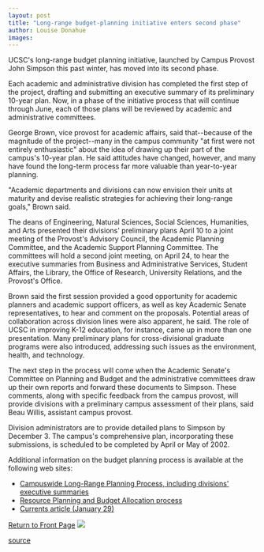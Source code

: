 ```yaml
---
layout: post
title: "Long-range budget-planning initiative enters second phase"
author: Louise Donahue
images:
---
```


UCSC's long-range budget planning initiative, launched by Campus Provost John Simpson this past winter, has moved into its second phase.  
  
Each academic and administrative division has completed the first step of the project, drafting and submitting an executive summary of its preliminary 10-year plan. Now, in a phase of the initiative process that will continue through June, each of those plans will be reviewed by academic and administrative committees.  
  
George Brown, vice provost for academic affairs, said that--because of the magnitude of the project--many in the campus community "at first were not entirely enthusiastic" about the idea of drawing up their part of the campus's 10-year plan. He said attitudes have changed, however, and many have found the long-term process far more valuable than year-to-year planning.   
  
"Academic departments and divisions can now envision their units at maturity and devise realistic strategies for achieving their long-range goals," Brown said.  
  
The deans of Engineering, Natural Sciences, Social Sciences, Humanities, and Arts presented their divisions' preliminary plans April 10 to a joint meeting of the Provost's Advisory Council, the Academic Planning Committee, and the Academic Support Planning Committee. The committees will hold a second joint meeting, on April 24, to hear the executive summaries from Business and Administrative Services, Student Affairs, the Library, the Office of Research, University Relations, and the Provost's Office.  
  
Brown said the first session provided a good opportunity for academic planners and academic support officers, as well as key Academic Senate representatives, to hear and comment on the proposals. Potential areas of collaboration across division lines were also apparent, he said. The role of UCSC in improving K-12 education, for instance, came up in more than one presentation. Many preliminary plans for cross-divisional graduate programs were also introduced, addressing such issues as the environment, health, and technology.  
  
The next step in the process will come when the Academic Senate's Committee on Planning and Budget and the administrative committees draw up their own reports and forward these documents to Simpson. These comments, along with specific feedback from the campus provost, will provide divisions with a preliminary campus assessment of their plans, said Beau Willis, assistant campus provost.  
  
Division administrators are to provide detailed plans to Simpson by December 3. The campus's comprehensive plan, incorporating these submissions, is scheduled to be completed by April or May of 2002.  
  
Additional information on the budget planning process is available at the  
following web sites:

* [Campuswide Long-Range Planning Process, including divisions' executive summaries][1]
* [Resource Planning and Budget Allocation process][2]
* [Currents article (January 29)][3]

[Return to Front Page][4] ![ ][5]

[1]: http://planning.ucsc.edu/plans2001
[2]: http://planning.ucsc.edu/budget/rsrceplan/budproc.htm
[3]: http://currents.ucsc.edu/00-01/01-29/budget.html
[4]: ../../index.html
[5]: ../../images/trans.gif

[source](http://www1.ucsc.edu/currents/00-01/04-16/planning.html "Permalink to planning")
